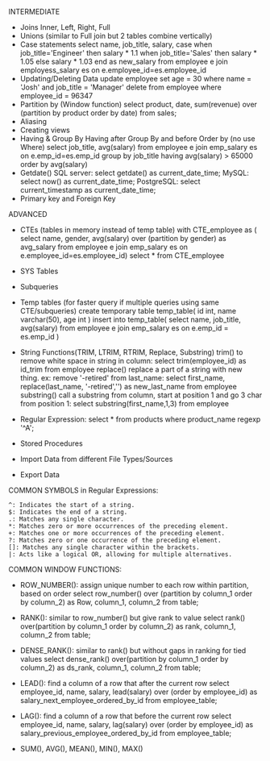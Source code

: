 INTERMEDIATE

- Joins Inner, Left, Right, Full
- Unions (similar to Full join but 2 tables combine vertically)               
- Case statements
    select name, job_title, salary,
        case when job_title='Engineer' then salary * 1.1
             when job_title='Sales' then salary * 1.05
             else salary * 1.03 
        end as new_salary
    from employee e join employess_salary es on e.employee_id=es.employee_id  
- Updating/Deleting Data
    update employee set age = 30 where name = 'Josh' and job_title = 'Manager'
    delete from employee where employee_id = 96347
- Partition by (Window function)
    select product, date, sum(revenue) over (partition by product order by date)
    from sales;
- Aliasing
- Creating views
- Having & Group By
    Having after Group By and before Order by (no use Where)
    select job_title, avg(salary) from employee e join emp_salary es on e.emp_id=es.emp_id
        group by job_title
        having avg(salary) > 65000
        order by avg(salary)
- Getdate()
    SQL server: select getdate() as current_date_time;
    MySQL: select now() as current_date_time;
    PostgreSQL: select current_timestamp as current_date_time;
- Primary key and Foreign Key


ADVANCED

- CTEs (tables in memory instead of temp table)
    with CTE_employee as (
        select name, gender, avg(salary) over (partition by gender) as avg_salary
            from employee e join emp_salary es 
            on e.employee_id=es.employee_id) 
                select * from CTE_employee
- SYS Tables
- Subqueries
- Temp tables (for faster query if multiple queries using same CTE/subqueries)
    create temporary table temp_table(
        id int, name varchar(50), age int
    )
    insert into temp_table(
        select name, job_title, avg(salary)
            from employee e join emp_salary es on e.emp_id = es.emp_id
    )
- String Functions(TRIM, LTRIM, RTRIM, Replace, Substring)
    trim() to remove white space in string in column:
        select trim(employee_id) as id_trim from employee
    replace() replace a part of a string with new thing. ex: remove '-retired' from last_name:
        select first_name, replace(last_name, '-retired','') as new_last_name
            from employee
    substring() call a substring from column, start at position 1 and go 3 char from position 1:
        select substring(first_name,1,3) from employee

- Regular Expression:
    select * from products where product_name regexp '^A';
- Stored Procedures
- Import Data from different File Types/Sources
- Export Data

COMMON SYMBOLS in Regular Expressions:

    ^: Indicates the start of a string.
    $: Indicates the end of a string.
    .: Matches any single character.
    *: Matches zero or more occurrences of the preceding element.
    +: Matches one or more occurrences of the preceding element.
    ?: Matches zero or one occurrence of the preceding element.
    []: Matches any single character within the brackets.
    |: Acts like a logical OR, allowing for multiple alternatives.


COMMON WINDOW FUNCTIONS:

- ROW_NUMBER(): assign unique number to each row within partition, based on order
    select row_number() over (partition by column_1 order by column_2) as Row,
            column_1, column_2
            from table;

- RANK(): similar to row_number() but give rank to value
    select rank() over(partition by column_1 order by column_2) as rank,
            column_1, column_2 
            from table;

- DENSE_RANK(): similar to rank() but without gaps in ranking for tied values
    select dense_rank() over(partition by column_1 order by column_2) as ds_rank,
            column_1, column_2 
            from table;

- LEAD(): find a column of a row that after the current row
    select employee_id, name, salary,
            lead(salary) over (order by employee_id) as salary_next_employee_ordered_by_id
        from employee_table;

- LAG(): find a column of a row that before the current row
    select employee_id, name, salary,
            lag(salary) over (order by employee_id) as salary_previous_employee_ordered_by_id
        from employee_table;

- SUM(), AVG(), MEAN(), MIN(), MAX()